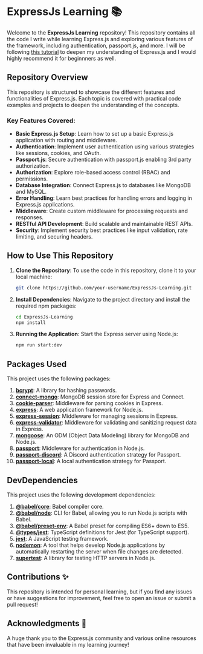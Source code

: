 # ExpressJs Learning 📚

Welcome to the **ExpressJs Learning** repository! This repository contains all the code I write while learning Express.js and exploring various features of the framework, including authentication, passport.js, and more.
I will be following [this tutorial](https://youtu.be/nH9E25nkk3I?si=7G22AyxIEzc4cs1n) to deepen my understanding of Express.js and I would highly recommend it for beginnners as well.

## Repository Overview

This repository is structured to showcase the different features and functionalities of Express.js. Each topic is covered with practical code examples and projects to deepen the understanding of the concepts.

### Key Features Covered:

- **Basic Express.js Setup**: Learn how to set up a basic Express.js application with routing and middleware.
- **Authentication**: Implement user authentication using various strategies like sessions, cookies, and OAuth.
- **Passport.js**: Secure authentication with passport.js enabling 3rd party authorization.
- **Authorization**: Explore role-based access control (RBAC) and permissions.
- **Database Integration**: Connect Express.js to databases like MongoDB and MySQL.
- **Error Handling**: Learn best practices for handling errors and logging in Express.js applications.
- **Middleware**: Create custom middleware for processing requests and responses.
- **RESTful API Development**: Build scalable and maintainable REST APIs.
- **Security**: Implement security best practices like input validation, rate limiting, and securing headers.

## How to Use This Repository

1. **Clone the Repository**:
   To use the code in this repository, clone it to your local machine:

   ```bash
   git clone https://github.com/your-username/ExpressJs-Learning.git

   ```

2. **Install Dependencies**: Navigate to the project directory and install the required npm packages:

   ```bash
   cd ExpressJs-Learning
   npm install

   ```

3. **Running the Application**: Start the Express server using Node.js:
   ```bash
   npm run start:dev
   ```

## Packages Used

This project uses the following packages:

1. **[bcrypt](https://www.npmjs.com/package/bcrypt)**: A library for hashing passwords.
2. **[connect-mongo](https://www.npmjs.com/package/connect-mongo)**: MongoDB session store for Express and Connect.
3. **[cookie-parser](https://www.npmjs.com/package/cookie-parser)**: Middleware for parsing cookies in Express.
4. **[express](https://www.npmjs.com/package/express)**: A web application framework for Node.js.
5. **[express-session](https://www.npmjs.com/package/express-session)**: Middleware for managing sessions in Express.
6. **[express-validator](https://www.npmjs.com/package/express-validator)**: Middleware for validating and sanitizing request data in Express.
7. **[mongoose](https://www.npmjs.com/package/mongoose)**: An ODM (Object Data Modeling) library for MongoDB and Node.js.
8. **[passport](https://www.npmjs.com/package/passport)**: Middleware for authentication in Node.js.
9. **[passport-discord](https://www.npmjs.com/package/passport-discord)**: A Discord authentication strategy for Passport.
10. **[passport-local](https://www.npmjs.com/package/passport-local)**: A local authentication strategy for Passport.

## DevDependencies

This project uses the following development dependencies:

1. **[@babel/core](https://www.npmjs.com/package/@babel/core)**: Babel compiler core.
2. **[@babel/node](https://www.npmjs.com/package/@babel/node)**: CLI for Babel, allowing you to run Node.js scripts with Babel.
3. **[@babel/preset-env](https://www.npmjs.com/package/@babel/preset-env)**: A Babel preset for compiling ES6+ down to ES5.
4. **[@types/jest](https://www.npmjs.com/package/@types/jest)**: TypeScript definitions for Jest (for TypeScript support).
5. **[jest](https://www.npmjs.com/package/jest)**: A JavaScript testing framework.
6. **[nodemon](https://www.npmjs.com/package/nodemon)**: A tool that helps develop Node.js applications by automatically restarting the server when file changes are detected.
7. **[supertest](https://www.npmjs.com/package/supertest)**: A library for testing HTTP servers in Node.js.

## Contributions ✨

This repository is intended for personal learning, but if you find any issues or have suggestions for improvement, feel free to open an issue or submit a pull request!

## Acknowledgments 👏

A huge thank you to the Express.js community and various online resources that have been invaluable in my learning journey!
